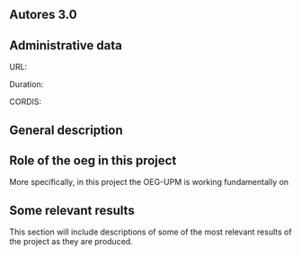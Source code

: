 ## Autores 3.0

## Administrative data
URL: 

Duration: 

CORDIS: 

## General description



## Role of the oeg in this project
More specifically, in this project the OEG-UPM is working fundamentally on


## Some relevant results
This section will include descriptions of some of the most relevant results of the project as they are produced.
